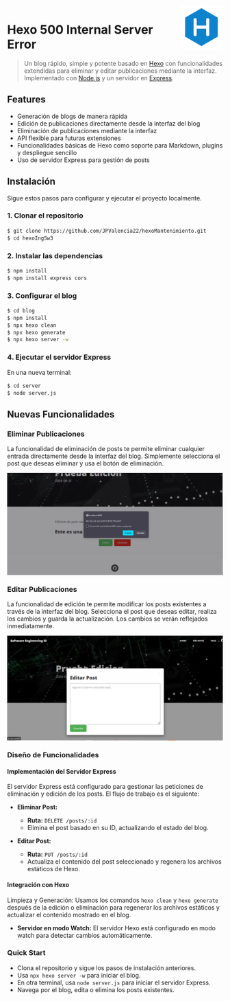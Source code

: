 <img src="https://raw.githubusercontent.com/hexojs/logo/master/hexo-logo-avatar.png" alt="Hexo logo" width="100" height="100" align="right" />

# Hexo 500 Internal Server Error

> Un blog rápido, simple y potente basado en [Hexo](https://hexo.io) con funcionalidades extendidas para eliminar y editar publicaciones mediante la interfaz. Implementado con [Node.js](https://nodejs.org) y un servidor en [Express](https://expressjs.com/).

## Features

- Generación de blogs de manera rápida
- Edición de publicaciones directamente desde la interfaz del blog
- Eliminación de publicaciones mediante la interfaz
- API flexible para futuras extensiones
- Funcionalidades básicas de Hexo como soporte para Markdown, plugins y despliegue sencillo
- Uso de servidor Express para gestión de posts

## Instalación

Sigue estos pasos para configurar y ejecutar el proyecto localmente.

### 1. Clonar el repositorio

```bash
$ git clone https://github.com/JPValencia22/hexoMantenimiento.git
$ cd hexoIngSw3
```

### 2. Instalar las dependencias
``` bash
$ npm install
$ npm install express cors

```

### 3. Configurar el blog
``` bash
$ cd blog
$ npm install
$ npx hexo clean
$ npx hexo generate
$ npx hexo server -w

```
### 4. Ejecutar el servidor Express
En una nueva terminal:
``` bash
$ cd server
$ node server.js

```

## Nuevas Funcionalidades

### Eliminar Publicaciones
La funcionalidad de eliminación de posts te permite eliminar cualquier entrada directamente desde la interfaz del blog. Simplemente selecciona el post que deseas eliminar y usa el botón de eliminación.

<img src="https://github.com/JPValencia22/hexoMantenimiento/blob/development/blog/themes/new-theme/source/img/featDelete.png?raw=true" alt="Hexo logo"  align="center" />

### Editar Publicaciones
La funcionalidad de edición te permite modificar los posts existentes a través de la interfaz del blog. Selecciona el post que deseas editar, realiza los cambios y guarda la actualización. Los cambios se verán reflejados inmediatamente.

<img src="https://github.com/JPValencia22/hexoMantenimiento/blob/development/blog/themes/new-theme/source/img/featEdit.png?raw=true" alt="Hexo logo"  align="center" />

### Diseño de Funcionalidades

#### Implementación del Servidor Express
El servidor Express está configurado para gestionar las peticiones de eliminación y edición de los posts. El flujo de trabajo es el siguiente:

- **Eliminar Post:**
  - **Ruta:** `DELETE /posts/:id`
  - Elimina el post basado en su ID, actualizando el estado del blog.

- **Editar Post:**
  - **Ruta:** `PUT /posts/:id`
  - Actualiza el contenido del post seleccionado y regenera los archivos estáticos de Hexo.

#### Integración con Hexo
Limpieza y Generación: Usamos los comandos `hexo clean` y `hexo generate` después de la edición o eliminación para regenerar los archivos estáticos y actualizar el contenido mostrado en el blog.

- **Servidor en modo Watch:** El servidor Hexo está configurado en modo watch para detectar cambios automáticamente.

### Quick Start
- Clona el repositorio y sigue los pasos de instalación anteriores.
- Usa `npx hexo server -w` para iniciar el blog.
- En otra terminal, usa `node server.js` para iniciar el servidor Express.
- Navega por el blog, edita o elimina los posts existentes.